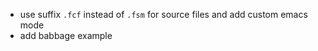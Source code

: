 - use suffix `.fcf` instead of `.fsm` for source files and add custom emacs mode
- add babbage example
